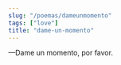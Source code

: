 ```yaml
---
slug: "/poemas/dameunmomento"
tags: ["love"]
title: "dame-un-momento"
---
```

—Dame un momento, por favor.